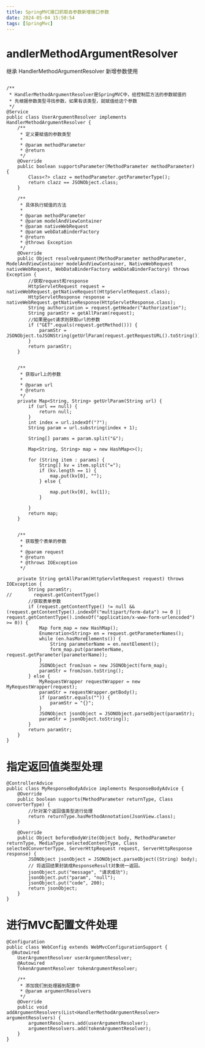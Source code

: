 ```yaml
---
title: SpringMVC接口抓取自参数新增接口参数
date: 2024-05-04 15:50:54
tags: [SpringMvc]
---
```

# andlerMethodArgumentResolver

继承 HandlerMethodArgumentResolver 新增参数使用
<!--more-->
```

/**
 * HandlerMethodArgumentResolver是SpringMVC中，给控制层方法的参数赋值的
 * 先根据参数类型寻找参数，如果有该类型，就赋值给这个参数
 */
@Service
public class UserArgumentResolver implements HandlerMethodArgumentResolver {
    /**
     * 定义要赋值的参数类型
     *
     * @param methodParameter
     * @return
     */
    @Override
    public boolean supportsParameter(MethodParameter methodParameter) {
        Class<?> clazz = methodParameter.getParameterType();
        return clazz == JSONObject.class;
    }

    /**
     * 具体执行赋值的方法
     *
     * @param methodParameter
     * @param modelAndViewContainer
     * @param nativeWebRequest
     * @param webDataBinderFactory
     * @return
     * @throws Exception
     */
    @Override
    public Object resolveArgument(MethodParameter methodParameter, ModelAndViewContainer modelAndViewContainer, NativeWebRequest nativeWebRequest, WebDataBinderFactory webDataBinderFactory) throws Exception {
        //获取request和response
        HttpServletRequest request = nativeWebRequest.getNativeRequest(HttpServletRequest.class);
        HttpServletResponse response = nativeWebRequest.getNativeResponse(HttpServletResponse.class);
        String authorization = request.getHeader("Authorization");
        String paramStr = getAllParam(request);
        //如果是get请求则获取url的参数
        if ("GET".equals(request.getMethod())) {
            paramStr = JSONObject.toJSONString(getUrlParam(request.getRequestURL().toString()));
        }
        return paramStr;
    }


    /**
     * 获取url上的参数
     *
     * @param url
     * @return
     */
    private Map<String, String> getUrlParam(String url) {
        if (url == null) {
            return null;
        }
        int index = url.indexOf("?");
        String param = url.substring(index + 1);

        String[] params = param.split("&");

        Map<String, String> map = new HashMap<>();

        for (String item : params) {
            String[] kv = item.split("=");
            if (kv.length == 1) {
                map.put(kv[0], "");
            } else {

                map.put(kv[0], kv[1]);
            }

        }
        return map;
    }


    /**
     * 获取整个表单的参数
     *
     * @param request
     * @return
     * @throws IOException
     */

    private String getAllParam(HttpServletRequest request) throws IOException {
        String paramStr;
//        request.getContentType()
        //获取表单参数
        if (request.getContentType() != null && (request.getContentType().indexOf("multipart/form-data") >= 0 || request.getContentType().indexOf("application/x-www-form-urlencoded") >= 0)) {
            Map form_map = new HashMap();
            Enumeration<String> en = request.getParameterNames();
            while (en.hasMoreElements()) {
                String parameterName = en.nextElement();
                form_map.put(parameterName, request.getParameter(parameterName));
            }
            JSONObject fromJson = new JSONObject(form_map);
            paramStr = fromJson.toString();
        } else {
            MyRequestWrapper requestWrapper = new MyRequestWrapper(request);
            paramStr = requestWrapper.getBody();
            if (paramStr.equals("")) {
                paramStr = "{}";
            }
            JSONObject jsonObject = JSONObject.parseObject(paramStr);
            paramStr = jsonObject.toString();
        }
        return paramStr;
    }
}
```

# 指定返回值类型处理

    @ControllerAdvice
    public class MyResponseBodyAdvice implements ResponseBodyAdvice {
        @Override
        public boolean supports(MethodParameter returnType, Class converterType) {
            //针对某个返回值类型进行处理
            return returnType.hasMethodAnnotation(JsonView.class);
        }

        @Override
        public Object beforeBodyWrite(Object body, MethodParameter returnType, MediaType selectedContentType, Class selectedConverterType, ServerHttpRequest request, ServerHttpResponse response) {
            JSONObject jsonObject = JSONObject.parseObject((String) body);
            // 将返回结果封装成ResponseResult对象统一返回。
            jsonObject.put("message", "请求成功");
            jsonObject.put("param", "null");
            jsonObject.put("code", 200);
            return jsonObject;
        }
    }

# 进行MVC配置文件处理

    @Configuration
    public class WebConfig extends WebMvcConfigurationSupport {
      @Autowired
        UserArgumentResolver userArgumentResolver;
        @Autowired
        TokenArgumentResolver tokenArgumentResolver;

        /**
         * 添加我们到处理器到配置中
         * @param argumentResolvers
         */
        @Override
        public void addArgumentResolvers(List<HandlerMethodArgumentResolver> argumentResolvers) {
            argumentResolvers.add(userArgumentResolver);
            argumentResolvers.add(tokenArgumentResolver);
        }
    }

